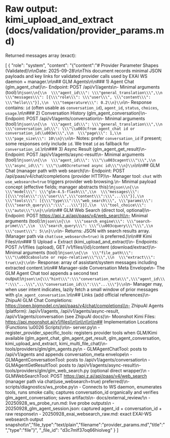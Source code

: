 # Raw output: kimi_upload_and_extract (docs/validation/provider_params.md)

Returned messages array (exact):

[
  {
    "role": "system",
    "content": "{\"content\":\"# Provider Parameter Shapes (Validated)\\n\\nDate: 2025-09-28\\n\\nThis document records minimal JSON payloads and key links for validated provider calls used by EXAI WS daemon + manager.\\n\\n## GLM Agents\\n\\n### 1) Agent Chat (glm_agent_chat)\\n- Endpoint: POST /api/v1/agents\\n- Minimal arguments (tool):\\n```json\\n{\\n  \\\"agent_id\\\": \\\"general_translation\\\",\\n  \\\"messages\\\": [{\\\"role\\\": \\\"user\\\", \\\"content\\\": \\\"hello\\\"}],\\n  \\\"temperature\\\": 0.2\\n}\\n```\\n- Response contains: `id` (often usable as `conversation_id`), `agent_id`, `status`, `choices`, `usage`.\\n\\n### 2) Conversation History (glm_agent_conversation)\\n- Endpoint: POST /api/v1/agents/conversation\\n- Minimal arguments (tool):\\n```json\\n{\\n  \\\"agent_id\\\": \\\"general_translation\\\",\\n  \\\"conversation_id\\\": \\\"\\u003cfrom agent_chat id or conversation_id\\u003e\\\",\\n  \\\"page\\\": 1,\\n  \\\"page_size\\\": 10\\n}\\n```\\n- Notes: prefer `conversation_id` if present; some responses only include `id`. We treat `id` as fallback for `conversation_id`.\\n\\n### 3) Async Result (glm_agent_get_result)\\n- Endpoint: POST /api/v1/agents/async-result\\n- Minimal arguments (tool):\\n```json\\n{\\n  \\\"agent_id\\\": \\\"\\u003cagent\\\"\\\",\\n  \\\"async_id\\\": \\\"\\u003creturned async id\\\"\\n}\\n```\\n\\n## GLM Chat (manager path with web search)\\n- Endpoint: POST /api/paas/v4/chat/completions (provider HTTP)\\n- Manager tool: `chat` with `use_websearch=true` triggers provider web browsing.\\n- Minimal payload concept (effective fields; manager abstracts this):\\n```json\\n{\\n  \\\"model\\\": \\\"glm-4.5-flash\\\",\\n  \\\"messages\\\": [{\\\"role\\\":\\\"user\\\",\\\"content\\\":\\\"...\\\"}],\\n  \\\"tools\\\": [{\\\"type\\\":\\\"web_search\\\", \\\"params\\\": {\\\"search_query\\\":\\\"...\\\"}}],\\n  \\\"tool_choice\\\": \\\"auto\\\"\\n}\\n```\\n\\n## GLM Web Search (direct tool, optional)\\n- Endpoint: POST https://api.z.ai/api/paas/v4/web_search\\n- Minimal arguments (tool):\\n```json\\n{\\n  \\\"search_engine\\\": \\\"search-prime\\\",\\n  \\\"search_query\\\": \\\"\\u003cquery\\\"\\\",\\n  \\\"count\\\": 5\\n}\\n```\\n- Returns: JSON with search results array. (Manager path via `chat(use_websearch=true)` is preferred.)\\n\\n## Kimi Files\\n\\n### 1) Upload + Extract (kimi_upload_and_extract)\\n- Endpoints: POST /v1/files (upload), GET /v1/files/{id}/content (download/extract)\\n- Minimal arguments (tool):\\n```json\\n{\\n  \\\"file_path\\\": \\\"\\u003cabsolute or repo-relative\\\"\\\",\\n  \\\"extract\\\": true\\n}\\n```\\n- Response: array of assistant/system messages including extracted content.\\n\\n## Manager-side Conversation Meta Envelope\\n- The GLM Agent Chat tool appends a second text output:\\n```json\\n{\\\"hint\\\":\\\"conversation_meta\\\",\\\"agent_id\\\":\\\"...\\\",\\\"conversation_id\\\":\\\"...\\\"}\\n```\\n- Manager may, when user intent indicates, lazily fetch a small window of prior messages with `glm_agent_conversation`.\\n\\n## Links (add official references)\\n- ZhipuAI GLM Chat Completions: https://open.bigmodel.cn/api/paas/v4/chat/completions\\n- ZhipuAI Agents (platform): /api/v1/agents, /api/v1/agents/async-result, /api/v1/agents/conversation (see ZhipuAI docs)\\n- Moonshot Kimi Files: https://api.moonshot.ai/v1/files\\n\\n\\n\\n\\n## Implementation Locations (Functions \\u0026 Scripts)\\n\\n- server.py\\n  - register_provider_specific_tools: registers provider tools when GLM/Kimi available (glm_agent_chat, glm_agent_get_result, glm_agent_conversation, kimi_upload_and_extract, kimi_multi_file_chat)\\n- tools/providers/glm/glm_agents.py\\n  - GLMAgentChatTool: posts to /api/v1/agents and appends conversation_meta envelope\\n  - GLMAgentConversationTool: posts to /api/v1/agents/conversation\\n  - GLMAgentGetResultTool: posts to /api/v1/agents/async-result\\n- tools/providers/glm/glm_web_search.py (optional direct wrapper)\\n  - GLMWebSearchTool: POST https://api.z.ai/api/paas/v4/web_search (manager path via chat(use_websearch=true) preferred)\\n- scripts/diagnostics/ws_probe.py\\n  - Connects to WS daemon, enumerates tools, runs smoke calls; captures conversation_id organically and verifies glm_agent_conversation; saves artifacts\\n- docs/external_review/\\n  - 20250928_ws_probe_run.md: live probe outputs\\n  - 20250928_glm_agent_session.json: captured agent_id + conversation_id + raw response\\n  - 20250928_exai_websearch_raw.md: exact EXAI-WS websearch output snapshot\\n","file_type":"text/plain","filename":"provider_params.md","title":"","type":"file"}",
    "_file_id": "d3c7mlf37oq66hiolveg"
  }
]

